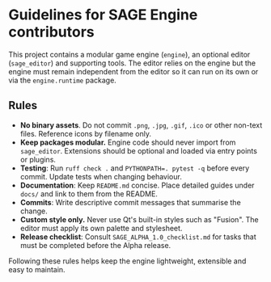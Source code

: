 # Guidelines for SAGE Engine contributors

This project contains a modular game engine (`engine`), an optional editor (`sage_editor`) and supporting tools. The editor relies on the engine but the engine must remain independent from the editor so it can run on its own or via the `engine.runtime` package.

## Rules
- **No binary assets**. Do not commit `.png`, `.jpg`, `.gif`, `.ico` or other non-text files. Reference icons by filename only.
- **Keep packages modular.** Engine code should never import from `sage_editor`. Extensions should be optional and loaded via entry points or plugins.
- **Testing**: Run `ruff check .` and `PYTHONPATH=. pytest -q` before every commit. Update tests when changing behaviour.
- **Documentation**: Keep `README.md` concise. Place detailed guides under `docs/` and link to them from the README.
- **Commits**: Write descriptive commit messages that summarise the change.
- **Custom style only.** Never use Qt's built-in styles such as "Fusion".
  The editor must apply its own palette and stylesheet.
- **Release checklist**: Consult `SAGE_ALPHA_1.0_checklist.md` for tasks that
  must be completed before the Alpha release.

Following these rules helps keep the engine lightweight, extensible and easy to maintain.
